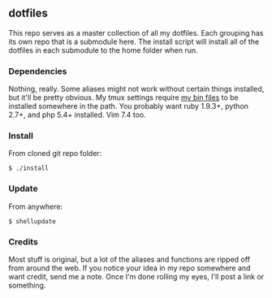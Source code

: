 ## dotfiles ##

This repo serves as a master collection of all my dotfiles. Each grouping has its own repo that is a submodule here. The install script will install all of the dotfiles in each submodule to the home folder when run.

### Dependencies ###

Nothing, really. Some aliases might not work without certain things installed, but it'll be pretty obvious. My tmux settings require [my bin files](https://github.com/jamestomasino/bin) to be installed somewhere in the path. You probably want ruby 1.9.3+, python 2.7+, and php 5.4+ installed. Vim 7.4 too.

### Install ###

From cloned git repo folder:

    $ ./install

### Update ###

From anywhere:

    $ shellupdate
   
### Credits ####

Most stuff is original, but a lot of the aliases and functions are ripped off from around the web. If you notice your idea in my repo somewhere and want credit, send me a note. Once I'm done rolling my eyes, I'll post a link or something.
